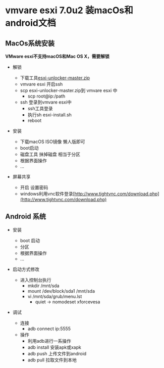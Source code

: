 # vmvare esxi 7.0u2 装macOs和android文档

## MacOs系统安装

**VMware esxi不支持macOS和Mac OS X，需要解锁**

- 解锁
  - 下载工具[esxi-unlocker-master.zip](esxi-unlocker-master.zip)
  - vmvare esxi 开启ssh
  - scp esxi-unlocker-master.zip到 vmvare esxi 中
     - scp root@ip:/path
  - ssh 登录到vmvare esxi中
     - ssh工具登录
     - 执行sh esxi-install.sh
     - reboot

- 安装
  - 下载macOS ISO镜像 懒人版即可
  - boot启动
  - 磁盘工具 抺掉磁盘 相当于分区
  - 根据界面操作
  - ...

- 屏幕共享
  - 开启 设置密码
  - windows利用vnc软件登录[http://www.tightvnc.com/download.php](http://www.tightvnc.com/download.php)


## Android 系统

- 安装
  - boot 启动
  - 分区
  - 根据界面操作
  - ...

- 启动方式修改
    - 进入控制台执行
        - mkdir /mnt/sda
        - mount /dev/block/sda1 /mnt/sda
        - vi /mnt/sda/grub/menu.lst
            - quiet -> nomodeset xforcevesa

- 调试
   - 连接
        - adb connect ip:5555
   - 操作
        - 利用adb进行一系操作
        - adb install 安装apk或xapk
        - adb push 上传文件到android
        - adb pull 拉取文件到本地


